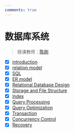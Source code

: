```yaml
---
comments: true
---
```


# 数据库系统

> 授课教师：[陈刚](https://dilab-zju.github.io/team.html)

- [x] [introduction](./lec1.md)
- [x] [relation model](./lec2.md)
- [x] [SQL](./sql.md)
- [x] [ER model](./ER.md)
- [x] [Relational Database Design](./lec7.md)
- [x] [Storage and File Structure](./lec8.md)
- [x] [Index](./indexing.md)
- [x] [Query Processing](./query.md)
- [x] [Query Optimization](./optimization.md)
- [x] [Transaction](./transaction.md)
- [x] [Concurrency Control](./concurrency.md)
- [x] [Recovery](./recovery.md)
